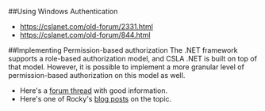 ##Using Windows Authentication
<!---* [http://forums.lhotka.net/forums/22855/ShowThread.aspx#22855](http://forums.lhotka.net/forums/22855/ShowThread.aspx#22855)
* [http://forums.lhotka.net/forums/thread/22529.aspx](http://forums.lhotka.net/forums/thread/22529.aspx)
* [http://forums.lhotka.net/forums/thread/22107.aspx](http://forums.lhotka.net/forums/thread/22107.aspx)--->
* https://cslanet.com/old-forum/2331.html
* https://cslanet.com/old-forum/844.html

##Implementing Permission-based authorization
The .NET framework supports a role-based authorization model, and CSLA .NET is built on top of that model. However, it is possible to implement a more granular level of permission-based authorization on this model as well.

* Here's a [forum thread](https://cslanet.com/old-forum/8432.html) with good information.
* Here's one of Rocky's [blog posts](http://www.lhotka.net/weblog/PermissionbasedAuthorizationVsRolebasedAuthorization.aspx) on the topic.
